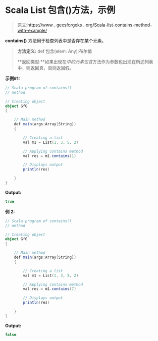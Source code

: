# Scala List 包含()方法，示例

> 原文:[https://www . geesforgeks . org/Scala-list-contains-method-with-example/](https://www.geeksforgeeks.org/scala-list-contains-method-with-example/)

**contains()** 方法用于检查列表中是否存在某个元素。

> **方法定义:** def 包含(elem: Any):布尔值
> 
> **返回类型:**如果出现在*中的元素包含*方法作为参数也出现在所述列表中，则返回真，否则返回假。

**示例#1:**

```scala
// Scala program of contains()
// method

// Creating object
object GfG
{ 

    // Main method
    def main(args:Array[String])
    {

        // Creating a list
        val m1 = List(1, 3, 5, 2)

        // Applying contains method
        val res = m1.contains(1)

        // Displays output
        println(res)

    }
}
```

**Output:**

```scala
true

```

**例 2:**

```scala
// Scala program of contains()
// method

// Creating object
object GfG
{ 

    // Main method
    def main(args:Array[String])
    {

        // Creating a list
        val m1 = List(1, 3, 5, 2)

        // Applying contains method
        val res = m1.contains(7)

        // Displays output
        println(res)

    }
}
```

**Output:**

```scala
false

```